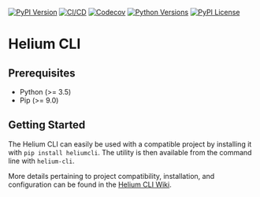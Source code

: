 [![PyPI Version](https://badge.fury.io/py/heliumcli.svg)](https://badge.fury.io/py/heliumcli)
[![CI/CD](https://github.com/heliumedu/heliumcli/workflows/CI/CD/badge.svg)](https://github.com/heliumedu/heliumcli/actions?query=workflow%3ACI%2FCD)
[![Codecov](https://codecov.io/gh/HeliumEdu/heliumcli/branch/master/graph/badge.svg)](https://codecov.io/gh/HeliumEdu/heliumcli)
[![Python Versions](https://img.shields.io/pypi/pyversions/heliumcli.svg)](https://pypi.org/project/heliumcli/)
[![PyPI License](https://img.shields.io/pypi/l/heliumcli.svg)](https://pypi.org/project/heliumcli/)

# Helium CLI

## Prerequisites

- Python (>= 3.5)
- Pip (>= 9.0)

## Getting Started

The Helium CLI can easily be used with a compatible project by installing it with `pip install heliumcli`. The utility
is then available from the command line with `helium-cli`.

More details pertaining to project compatibility, installation, and configuration can be found in the [Helium CLI Wiki](https://github.com/HeliumEdu/heliumcli/wiki).
